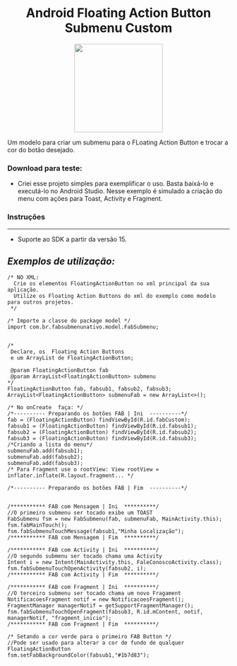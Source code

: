 

<h1 align="center">Android Floating Action Button Submenu Custom</h1>
<p align="center">
  <img width="200"  src="https://raw.githubusercontent.com/danielsidev/fabsubmenunativo/master/app/src/main/res/drawable/screenshot/Screenshot_20180402-194231.png">
</p>
Um modelo para criar um submenu para o FLoating Action Button  e trocar a cor do botão desejado.

### Download para teste:


* Criei esse projeto simples para exemplificar o uso. Basta baixá-lo e executá-lo no Android Studio. Nesse exemplo é simulado a criação do menu com ações para Toast, Activity e Fragment.



### Instruções
----------
* Suporte ao SDK a partir da versão 15.


*Exemplos de utilização:*
----------

```
/* NO XML:
  Crie os elementos FloatingActionButton no xml principal da sua aplicação.
  Utilize os Floating Action Buttons do xml do exemplo como modelo para outros projetos.
 */

/* Importe a classe do package model */
import com.br.fabsubmenunativo.model.FabSubmenu;


/*
 Declare, os  Floating Action Buttons
 e um ArrayList de FloatingActionButton;

 @param FloatingActionButton fab
 @param ArrayList<FloatingActionButton> submenu
*/
FloatingActionButton fab, fabsub1, fabsub2, fabsub3;
ArrayList<FloatingActionButton> submenuFab = new ArrayList<>();

/* No onCreate  faça: */
/*---------- Preparando os botões FAB | Ini  ----------*/
fab = (FloatingActionButton) findViewById(R.id.fabCustom);
fabsub1 = (FloatingActionButton) findViewById(R.id.fabsub1);
fabsub2 = (FloatingActionButton) findViewById(R.id.fabsub2);
fabsub3 = (FloatingActionButton) findViewById(R.id.fabsub3);
/*Criando a lista do menu*/
submenuFab.add(fabsub1);
submenuFab.add(fabsub2);
submenuFab.add(fabsub3);
/* Para Fragment use o rootView: View rootView = inflater.inflate(R.layout.fragment... */

/*---------- Preparando os botões FAB | Fim  ----------*/


/*********** FAB com Mensagem | Ini  **********/
//O primeiro submenu ser tocado exibe um TOAST
FabSubmenu fsm = new FabSubmenu(fab, submenuFab, MainActivity.this);
fsm.fabMainTouch();
fsm.fabSubmenuTouchMessage(fabsub1,"Minha Localização");
/*********** FAB com Mensagem | Fim  **********/

/*********** FAB com Activity | Ini  **********/
//O segundo submenu ser tocado chama uma Activity
Intent i = new Intent(MainActivity.this, FaleConoscoActivity.class);
fsm.fabSubmenuTouchOpenActivity(fabsub2, i);
/*********** FAB com Activity | Fim  **********/

/*********** FAB com Fragment | Ini  **********/
//O terceiro submenu ser tocado chama um novo Fragament
NotificacoesFragment notif = new NotificacoesFragment();
FragmentManager managerNotif = getSupportFragmentManager();
fsm.fabSubmenuTouchOpenFragment(fabsub3, R.id.mContent, notif, managerNotif, "fragment_inicio");
/*********** FAB com Fragment | Fim  **********/

/* Setando a cor verde para o primeiro FAB Button */
//Pode ser usado para alterar a cor de fundo de qualquer FloatingActionButton
fsm.setFabBackgroundColor(fabsub1,"#1b7d83");

```
